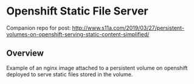 # Openshift Static File Server

Companion repo for post: http://www.s11a.com/2019/03/27/persistent-volumes-on-openshift-serving-static-content-simplified/

## Overview
Example of an nginx image attached to a persistent volume on openshift deployed to serve static files stored in the volume.
